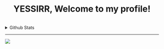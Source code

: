 <h1 align="center">YESSIRR, Welcome to my profile!</h1>
<br>

<details>
  <summary>Github Stats</summary>
<div>
  <a href="https://github.com/Jhonvtxn">
  <img height="180em" src="https://github-readme-stats-eight-theta.vercel.app/api?username=Jhonvtxn&show_icons=true&theme=tokyonight&include_all_commits=true&count_private=true"/>
  <img height="180em" src="https://github-readme-stats-eight-theta.vercel.app/api/top-langs/?username=Jhonvtxn&layout=compact&langs_count=8&theme=tokyonight"/>
<div>
</details>
    
---
<img src="https://imgur.com/rilHVxA.png"/>
    
